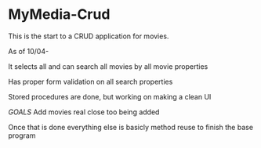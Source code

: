 # MyMedia-Crud

This is the start to a CRUD application for movies.

As of 10/04-

It selects all and can search all movies by all movie properties

Has proper form validation on all search properties 

Stored procedures are done, but working on making a clean UI


*GOALS*
Add movies real close too being added 

Once that is done everything else is basicly method reuse to finish the base program

